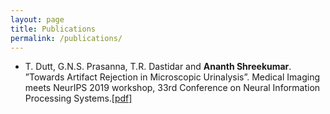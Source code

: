 ```yaml
---
layout: page
title: Publications
permalink: /publications/
---
```

* T. Dutt, G.N.S. Prasanna, T.R. Dastidar and <b>Ananth Shreekumar</b>. ”Towards Artifact Rejection in Microscopic Urinalysis”. Medical
Imaging meets NeurIPS 2019 workshop, 33rd Conference on Neural Information Processing Systems.<a target="_blank" rel="noopener noreferrer" href="{{ site.baseurl }}{{ site.url }}/assets/pdf/nips_openset.pdf">[pdf]</a>